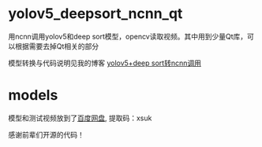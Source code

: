 # yolov5_deepsort_ncnn_qt

用ncnn调用yolov5和deep sort模型，opencv读取视频。其中用到少量Qt库，可以根据需要去掉Qt相关的部分


模型转换与代码说明见我的博客
[yolov5+deep sort转ncnn调用](https://blog.csdn.net/m0_38133212/article/details/121632891)

# models
模型和测试视频放到了[百度网盘](https://pan.baidu.com/s/1fMKBnCIfbk7PmOr07FvMQw ), 提取码：xsuk

感谢前辈们开源的代码！

